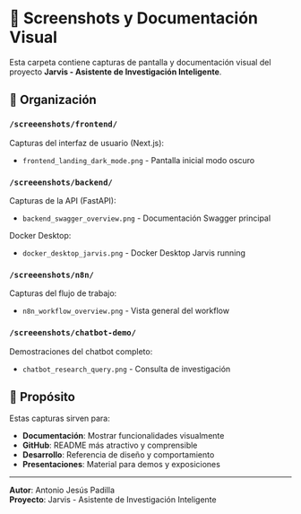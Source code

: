 # 📸 Screenshots y Documentación Visual

Esta carpeta contiene capturas de pantalla y documentación visual del proyecto **Jarvis - Asistente de Investigación Inteligente**.

## 📁 Organización

### `/screeenshots/frontend/`
Capturas del interfaz de usuario (Next.js):
- `frontend_landing_dark_mode.png` - Pantalla inicial modo oscuro

### `/screeenshots/backend/`
Capturas de la API (FastAPI):
- `backend_swagger_overview.png` - Documentación Swagger principal

Docker Desktop:
- `docker_desktop_jarvis.png` - Docker Desktop Jarvis running

### `/screeenshots/n8n/`
Capturas del flujo de trabajo:
- `n8n_workflow_overview.png` - Vista general del workflow

### `/screeenshots/chatbot-demo/`
Demostraciones del chatbot completo:
- `chatbot_research_query.png` - Consulta de investigación

## 🎯 Propósito

Estas capturas sirven para:
- **Documentación**: Mostrar funcionalidades visualmente
- **GitHub**: README más atractivo y comprensible
- **Desarrollo**: Referencia de diseño y comportamiento
- **Presentaciones**: Material para demos y exposiciones

---

**Autor**: Antonio Jesús Padilla  
**Proyecto**: Jarvis - Asistente de Investigación Inteligente
